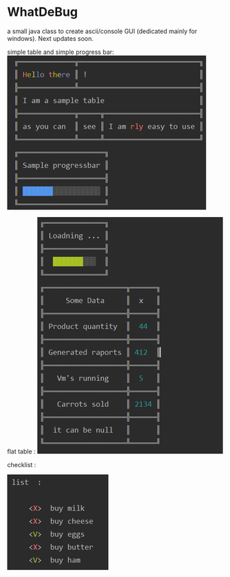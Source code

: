 # WhatDeBug
a small java class to create ascii/console GUI (dedicated mainly for windows).
Next updates soon.


simple table and simple progress bar: 
![sample](sample1.png)

flat table : 
![flatTable](flatTable.png)

checklist : 

![check list](checkList.png)

